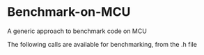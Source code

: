 # Benchmark-on-MCU
A generic approach to benchmark code on MCU

The following calls are available for benchmarking, from the .h file

